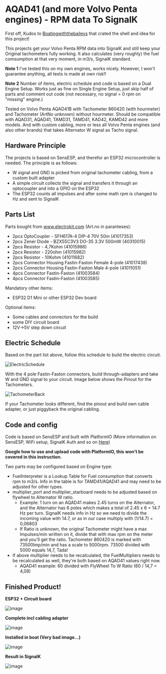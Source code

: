 # AQAD41 (and more Volvo Penta engines) - RPM data To SignalK
First off, Kudos to [Boatingwiththebaileys](https://github.com/Boatingwiththebaileys/) that crated the shell and idea for this project!

This projects get your Volvo Penta RPM data into SignalK and still keep your Original tachometers fully working.
It also calculates (very roughly) the fuel comsumption at that very moment, in m3/s, SignalK standard.

**Note 1** I've tested this on my own engines, works nicely. However, I won't guarantee anything, all tests is made at own risk!!

**Note 2** Number of items, electric schedule and code is based on a Dual Engine Setup. Works just as fine on Single Engine Setup, just skip half of parts and comment out code (not necessary, no signal = 0 rpm on "missing" engine.)

Tested on Volvo Penta AQAD41B with Tachometer 860420 (with hourmeter) and Tachometer (ArtNo unknown) without hourmeter. 
Should be compatible with AQAD31, AQAD41, TAMD31, TAMD41, KAD42, KAMD42 and more models. And with custom cabling, more or less all Volvo Penta engines (and also other brands) that takes Alternator W signal as Tacho signal.

## Hardware Principle

The projects is based on SensESP, and therefor an ESP32 microcontroller is needed.
The principle is as follows:
- W signal and GND is picked from original tachometer cabling, from a custom built adapter
- A simple circuit collects the signal and transfers it through an optocoupler and into a GPIO on the ESP32
- The ESP32 counts all impulses and after some math rpm is changed to Hz and sent to SignalK

## Parts List

Parts bought from www.electrokit.com (Art.no in paranteses):
- 2pcs OptoCoupler - SFH617A-4 DIP-4 70V 50m (41017353)
- 2pcs Zener Diode - BZX55C3V3 DO-35 3.3V 500mW (40310015)
- 2pcs Resistor - 4,7Kohm (41015986)
- 2pcs	Resistor - 220ohm (41015982)
- 2pcs	Resistor - 10Kohm (41011682)
- 2pcs	Connector Housing Fastin-Faston Female 4-pole (41017438)
- 2pcs	Connector Housing Fastin-Faston Male 4-pole (41011051)
- 4pcs	Connector Fastin-Faston (41003584)
- 4pcs	Connector Fastin-Faston (41003585)

Mandatory other items:
- ESP32 D1 Mini or other ESP32 Dev board

Optional items:
- Some cables and connectors for the build
- some DIY circuit board 
- 12V->5V step down circuit

## Electric Schedule

Based on the part list above, follow this schedule to build the electric circuit.

![ElectricSchedule](https://github.com/LundSoftwares/AQAD41-TachoToSignalK/assets/23386303/bd016b08-5705-4c9f-b74f-be025549875e)

With the 4 pole Fastin-Faston connectors, build through-adapters and take W and GND signal to your circuit. Image below shows the Pinout for the Tachometers.

![TachometerBack](https://github.com/LundSoftwares/AQAD41-TachoToSignalK/assets/23386303/e2ea5d73-1fbd-42a5-89e3-a40316f9578a)

If your Tachometer looks different, find the pinout and build own cable adapter, or just piggyback the original cabling.

## Code and config

Code is based on SensESP and built with PlatformIO (More information on SensESP, WiFi setup, SignalK Auth and so on [Here](https://signalk.org/SensESP/pages/getting_started/))

**Google how to use and upload code with PlatformIO, this won't be covered in this instruction.**

Two parts may be configured based on Engine type:
- FuelInterpreter is a Lookup Table for Fuel consumption that converts rpm to m3/s. Info in the table is for TAMD41/AQAD41 and may need to be adjusted for other types.
- multiplier_port and multiplier_starboard needs to be adjusted based on flywheel to Alternator W ratio.
  - Example: 1 turn on an AQAD41 makes 2.45 turns on the Alternator, and the Alternator has 6 poles which makes a total of 2.45 x 6 = 14.7 Hz per turn. SignalK needs info in Hz so we need to divide the incoming value with 14.7, or as in our case multiply with (1/14.7) = 0,06803
  - If Ratio is unknown, the original Tachometer might have a max Impulses/min written on it, divide that with max rpm on the meter and you'll get the ratio. Tachometer 860420 is marked with 73500Imp/min and has a scale to 5000rpm. 73500 divided with 5000 equals 14,7, Tada!
- If above multiplier needs to be recalculated, the FuelMultipliers needs to be recalculated as well, they're both based on AQAD41 values right now.
  - AQAD41 example:  60 divided with FlyWheel To W Ratio (60 / 14,7 = 4,08)

## Finished Product!

**ESP32 + Circuit board**

![image](https://github.com/LundSoftwares/AQAD41-TachoToSignalK/assets/23386303/fc92f2b9-018f-474a-af6b-0b4846a41041)

**Complete incl cabling adapter**

![image](https://github.com/LundSoftwares/AQAD41-TachoToSignalK/assets/23386303/59bdc2dd-7944-4309-a642-7f0fba8f0f73)

**Installed in boat (Very bad image...)**

![image](https://github.com/LundSoftwares/AQAD41-TachoToSignalK/assets/23386303/b5bfaded-f93c-472f-ae10-534b4dedcc46)

**Result in SignalK**

![image](https://github.com/LundSoftwares/AQAD41-TachoToSignalK/assets/23386303/775b0860-c231-49f2-84a9-c265eeb8464c)


    

